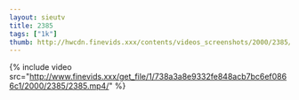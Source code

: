 ```yaml
--- 
layout: sieutv
title: 2385
tags: ["1k"]
thumb: http://hwcdn.finevids.xxx/contents/videos_screenshots/2000/2385/preview.mp4.jpg
---
```

{% include video src="http://www.finevids.xxx/get_file/1/738a3a8e9332fe848acb7bc6ef0866c1/2000/2385/2385.mp4/" %} 
